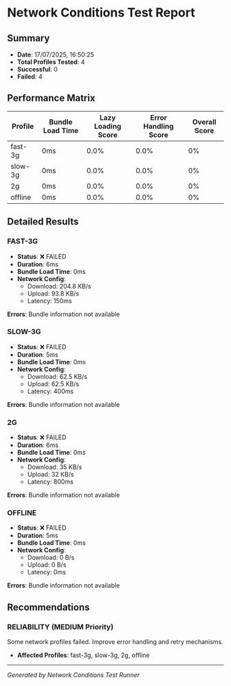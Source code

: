 # Network Conditions Test Report

## Summary
- **Date**: 17/07/2025, 16:50:25
- **Total Profiles Tested**: 4
- **Successful**: 0
- **Failed**: 4

## Performance Matrix

| Profile | Bundle Load Time | Lazy Loading Score | Error Handling Score | Overall Score |
|---------|------------------|-------------------|---------------------|---------------|
| fast-3g | 0ms | 0.0% | 0.0% | 0% |
| slow-3g | 0ms | 0.0% | 0.0% | 0% |
| 2g | 0ms | 0.0% | 0.0% | 0% |
| offline | 0ms | 0.0% | 0.0% | 0% |

## Detailed Results


### FAST-3G
- **Status**: ❌ FAILED
- **Duration**: 6ms
- **Bundle Load Time**: 0ms
- **Network Config**:
  - Download: 204.8 KB/s
  - Upload: 93.8 KB/s
  - Latency: 150ms



**Errors**: Bundle information not available


### SLOW-3G
- **Status**: ❌ FAILED
- **Duration**: 5ms
- **Bundle Load Time**: 0ms
- **Network Config**:
  - Download: 62.5 KB/s
  - Upload: 62.5 KB/s
  - Latency: 400ms



**Errors**: Bundle information not available


### 2G
- **Status**: ❌ FAILED
- **Duration**: 6ms
- **Bundle Load Time**: 0ms
- **Network Config**:
  - Download: 35 KB/s
  - Upload: 32 KB/s
  - Latency: 800ms



**Errors**: Bundle information not available


### OFFLINE
- **Status**: ❌ FAILED
- **Duration**: 5ms
- **Bundle Load Time**: 0ms
- **Network Config**:
  - Download: 0 B/s
  - Upload: 0 B/s
  - Latency: 0ms



**Errors**: Bundle information not available


## Recommendations


### RELIABILITY (MEDIUM Priority)
Some network profiles failed. Improve error handling and retry mechanisms.
- **Affected Profiles**: fast-3g, slow-3g, 2g, offline


---
*Generated by Network Conditions Test Runner*
